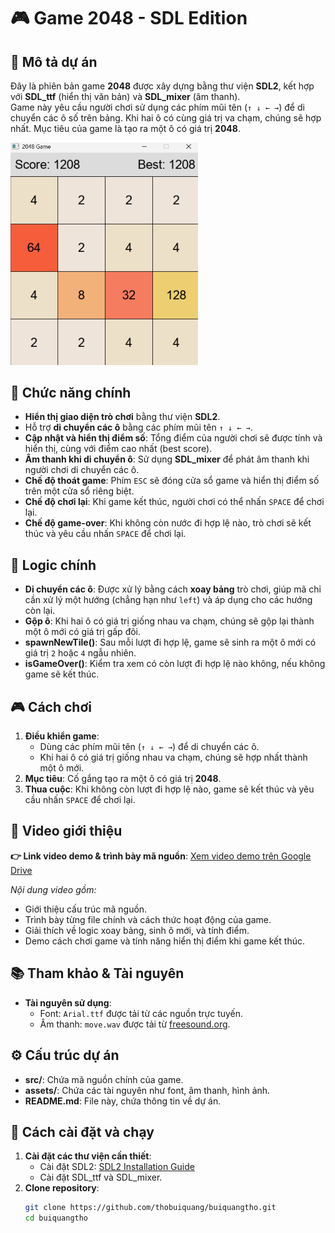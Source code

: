 # 🎮 Game 2048 - SDL Edition

## 📌 Mô tả dự án

Đây là phiên bản game **2048** được xây dựng bằng thư viện **SDL2**, kết hợp với **SDL_ttf** (hiển thị văn bản) và **SDL_mixer** (âm thanh).  
Game này yêu cầu người chơi sử dụng các phím mũi tên (`↑ ↓ ← →`) để di chuyển các ô số trên bảng. Khi hai ô có cùng giá trị va chạm, chúng sẽ hợp nhất. Mục tiêu của game là tạo ra một ô có giá trị **2048**.

<img src="photo.png" alt="Game 2048 Screenshot" width="300">

## 🔧 Chức năng chính

- **Hiển thị giao diện trò chơi** bằng thư viện **SDL2**.
- Hỗ trợ **di chuyển các ô** bằng các phím mũi tên `↑ ↓ ← →`.
- **Cập nhật và hiển thị điểm số**: Tổng điểm của người chơi sẽ được tính và hiển thị, cùng với điểm cao nhất (best score).
- **Âm thanh khi di chuyển ô**: Sử dụng **SDL_mixer** để phát âm thanh khi người chơi di chuyển các ô.
- **Chế độ thoát game**: Phím `ESC` sẽ đóng cửa sổ game và hiển thị điểm số trên một cửa sổ riêng biệt.
- **Chế độ chơi lại**: Khi game kết thúc, người chơi có thể nhấn `SPACE` để chơi lại.
- **Chế độ game-over**: Khi không còn nước đi hợp lệ nào, trò chơi sẽ kết thúc và yêu cầu nhấn `SPACE` để chơi lại.

## 🧠 Logic chính

- **Di chuyển các ô**: Được xử lý bằng cách **xoay bảng** trò chơi, giúp mã chỉ cần xử lý một hướng (chẳng hạn như `left`) và áp dụng cho các hướng còn lại.
- **Gộp ô**: Khi hai ô có giá trị giống nhau va chạm, chúng sẽ gộp lại thành một ô mới có giá trị gấp đôi.
- **spawnNewTile()**: Sau mỗi lượt đi hợp lệ, game sẽ sinh ra một ô mới có giá trị `2` hoặc `4` ngẫu nhiên.
- **isGameOver()**: Kiểm tra xem có còn lượt đi hợp lệ nào không, nếu không game sẽ kết thúc.

## 🎮 Cách chơi

1. **Điều khiển game**: 
   - Dùng các phím mũi tên (`↑ ↓ ← →`) để di chuyển các ô.
   - Khi hai ô có giá trị giống nhau va chạm, chúng sẽ hợp nhất thành một ô mới.
2. **Mục tiêu**: Cố gắng tạo ra một ô có giá trị **2048**.
3. **Thua cuộc**: Khi không còn lượt đi hợp lệ nào, game sẽ kết thúc và yêu cầu nhấn `SPACE` để chơi lại.

## 🎥 Video giới thiệu

**👉 Link video demo & trình bày mã nguồn**: [Xem video demo trên Google Drive](https://drive.google.com/file/d/1TefVRcYwe4KTjRlopHN0l2_P-gKi5G4D/view?usp=sharing)

*Nội dung video gồm:*
- Giới thiệu cấu trúc mã nguồn.
- Trình bày từng file chính và cách thức hoạt động của game.
- Giải thích về logic xoay bảng, sinh ô mới, và tính điểm.
- Demo cách chơi game và tính năng hiển thị điểm khi game kết thúc.

## 📚 Tham khảo & Tài nguyên

- **Tài nguyên sử dụng**:
  - Font: `Arial.ttf` được tải từ các nguồn trực tuyến.
  - Âm thanh: `move.wav` được tải từ [freesound.org](https://freesound.org/).

## ⚙️ Cấu trúc dự án

- **src/**: Chứa mã nguồn chính của game.
- **assets/**: Chứa các tài nguyên như font, âm thanh, hình ảnh.
- **README.md**: File này, chứa thông tin về dự án.

## 🔧 Cách cài đặt và chạy

1. **Cài đặt các thư viện cần thiết**:
   - Cài đặt SDL2: [SDL2 Installation Guide](https://github.com/libsdl-org/SDL/releases/tag/release-2.28.5)
   - Cài đặt SDL_ttf và SDL_mixer.
2. **Clone repository**:
   ```bash
   git clone https://github.com/thobuiquang/buiquangtho.git
   cd buiquangtho

